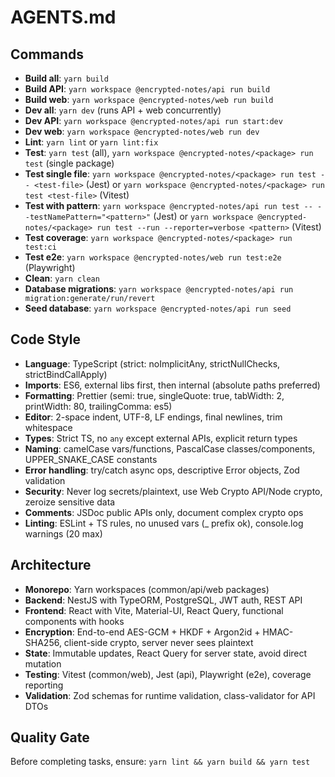 # AGENTS.md

## Commands

- **Build all**: `yarn build`
- **Build API**: `yarn workspace @encrypted-notes/api run build`
- **Build web**: `yarn workspace @encrypted-notes/web run build`
- **Dev all**: `yarn dev` (runs API + web concurrently)
- **Dev API**: `yarn workspace @encrypted-notes/api run start:dev`
- **Dev web**: `yarn workspace @encrypted-notes/web run dev`
- **Lint**: `yarn lint` or `yarn lint:fix`
- **Test**: `yarn test` (all), `yarn workspace @encrypted-notes/<package> run test` (single package)
- **Test single file**: `yarn workspace @encrypted-notes/<package> run test -- <test-file>` (Jest) or `yarn workspace @encrypted-notes/<package> run test <test-file>` (Vitest)
- **Test with pattern**: `yarn workspace @encrypted-notes/api run test -- --testNamePattern="<pattern>"` (Jest) or `yarn workspace @encrypted-notes/<package> run test --run --reporter=verbose <pattern>` (Vitest)
- **Test coverage**: `yarn workspace @encrypted-notes/<package> run test:ci`
- **Test e2e**: `yarn workspace @encrypted-notes/web run test:e2e` (Playwright)
- **Clean**: `yarn clean`
- **Database migrations**: `yarn workspace @encrypted-notes/api run migration:generate/run/revert`
- **Seed database**: `yarn workspace @encrypted-notes/api run seed`

## Code Style

- **Language**: TypeScript (strict: noImplicitAny, strictNullChecks, strictBindCallApply)
- **Imports**: ES6, external libs first, then internal (absolute paths preferred)
- **Formatting**: Prettier (semi: true, singleQuote: true, tabWidth: 2, printWidth: 80, trailingComma: es5)
- **Editor**: 2-space indent, UTF-8, LF endings, final newlines, trim whitespace
- **Types**: Strict TS, no `any` except external APIs, explicit return types
- **Naming**: camelCase vars/functions, PascalCase classes/components, UPPER_SNAKE_CASE constants
- **Error handling**: try/catch async ops, descriptive Error objects, Zod validation
- **Security**: Never log secrets/plaintext, use Web Crypto API/Node crypto, zeroize sensitive data
- **Comments**: JSDoc public APIs only, document complex crypto ops
- **Linting**: ESLint + TS rules, no unused vars (\_ prefix ok), console.log warnings (20 max)

## Architecture

- **Monorepo**: Yarn workspaces (common/api/web packages)
- **Backend**: NestJS with TypeORM, PostgreSQL, JWT auth, REST API
- **Frontend**: React with Vite, Material-UI, React Query, functional components with hooks
- **Encryption**: End-to-end AES-GCM + HKDF + Argon2id + HMAC-SHA256, client-side crypto, server never sees plaintext
- **State**: Immutable updates, React Query for server state, avoid direct mutation
- **Testing**: Vitest (common/web), Jest (api), Playwright (e2e), coverage reporting
- **Validation**: Zod schemas for runtime validation, class-validator for API DTOs

## Quality Gate

Before completing tasks, ensure: `yarn lint && yarn build && yarn test`
